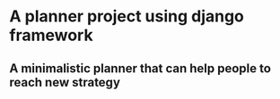 # A planner project using django framework

## A minimalistic planner that can help people to reach new strategy

